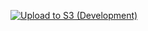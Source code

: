 [![Upload to S3 (Development)](https://github.com/FlowerStorePH/fs/actions/workflows/deploy_dev.yml/badge.svg?branch=development)](https://github.com/FlowerStorePH/fs/actions/workflows/deploy_dev.yml)
